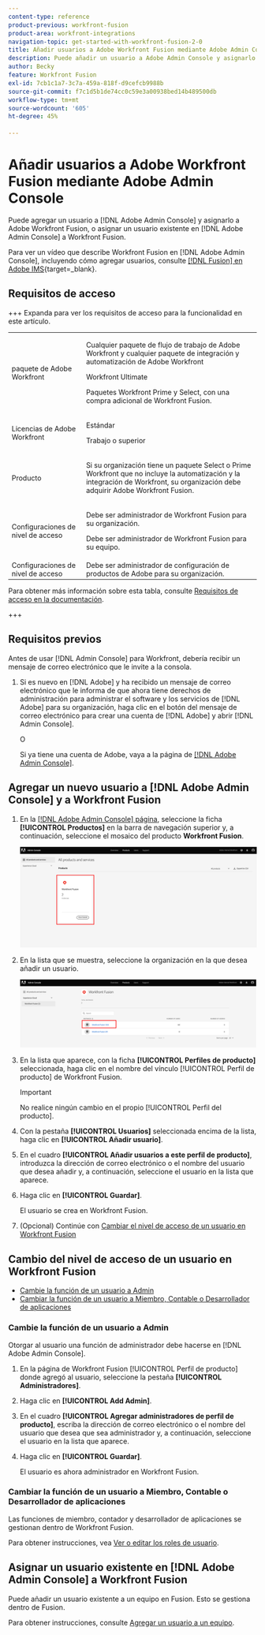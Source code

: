 ```yaml
---
content-type: reference
product-previous: workfront-fusion
product-area: workfront-integrations
navigation-topic: get-started-with-workfront-fusion-2-0
title: Añadir usuarios a Adobe Workfront Fusion mediante Adobe Admin Console
description: Puede añadir un usuario a Adobe Admin Console y asignarlo a Adobe Workfront Fusion o asignar un usuario existente de Adobe Admin Console a Workfront Fusion.
author: Becky
feature: Workfront Fusion
exl-id: 7cb1c1a7-3c7a-459a-818f-d9cefcb9988b
source-git-commit: f7c1d5b1de74cc0c59e3a00938bed14b489500db
workflow-type: tm+mt
source-wordcount: '605'
ht-degree: 45%

---
```


# Añadir usuarios a Adobe Workfront Fusion mediante Adobe Admin Console

Puede agregar un usuario a [!DNL Adobe Admin Console] y asignarlo a Adobe Workfront Fusion, o asignar un usuario existente en [!DNL Adobe Admin Console] a Workfront Fusion.

Para ver un vídeo que describe Workfront Fusion en [!DNL Adobe Admin Console], incluyendo cómo agregar usuarios, consulte [[!DNL Fusion] en Adobe IMS](https://video.tv.adobe.com/v/3412464/){target=_blank}.

## Requisitos de acceso

+++ Expanda para ver los requisitos de acceso para la funcionalidad en este artículo.

<table style="table-layout:auto">
 <col> 
 <col> 
 <tbody> 
  <tr> 
   <td role="rowheader">paquete de Adobe Workfront</td> 
   <td> <p>Cualquier paquete de flujo de trabajo de Adobe Workfront y cualquier paquete de integración y automatización de Adobe Workfront</p><p>Workfront Ultimate</p><p>Paquetes Workfront Prime y Select, con una compra adicional de Workfront Fusion.</p> </td> 
  </tr> 
  <tr data-mc-conditions=""> 
   <td role="rowheader">Licencias de Adobe Workfront</td> 
   <td> <p>Estándar</p><p>Trabajo o superior</p> </td> 
  </tr> 
  <tr> 
   <td role="rowheader">Producto</td> 
   <td>
   <p>Si su organización tiene un paquete Select o Prime Workfront que no incluye la automatización y la integración de Workfront, su organización debe adquirir Adobe Workfront Fusion.</li></ul>
   </td> 
  </tr>
  <tr data-mc-conditions=""> 
   <td role="rowheader">Configuraciones de nivel de acceso</td> 
   <td> 
     <p>Debe ser administrador de Workfront Fusion para su organización.</p>
     <p>Debe ser administrador de Workfront Fusion para su equipo.</p>
   </td> 
  </tr> 
  </tr>
   <tr> 
   <td role="rowheader">Configuraciones de nivel de acceso</td> 
   <td>Debe ser administrador de configuración de productos de Adobe para su organización.</td> 
  </tr>
 </tbody> 
</table>

Para obtener más información sobre esta tabla, consulte [Requisitos de acceso en la documentación](/help/workfront-fusion/references/licenses-and-roles/access-level-requirements-in-documentation.md).

+++



## Requisitos previos

Antes de usar [!DNL Admin Console] para Workfront, debería recibir un mensaje de correo electrónico que le invite a la consola.

1. Si es nuevo en [!DNL Adobe] y ha recibido un mensaje de correo electrónico que le informa de que ahora tiene derechos de administración para administrar el software y los servicios de [!DNL Adobe] para su organización, haga clic en el botón del mensaje de correo electrónico para crear una cuenta de [!DNL Adobe] y abrir [!DNL Admin Console].

   O

   Si ya tiene una cuenta de Adobe, vaya a la página de [[!DNL Adobe Admin Console] &#x200B;](https://adminconsole.adobe.com).


## Agregar un nuevo usuario a [!DNL Adobe Admin Console] y a Workfront Fusion

1. En la [[!DNL Adobe Admin Console] página](https://adminconsole.adobe.com/), seleccione la ficha **[!UICONTROL Productos]** en la barra de navegación superior y, a continuación, seleccione el mosaico del producto **Workfront Fusion**.

   ![Fusion en Admin Console](assets/fusion-product-admin-console.png)

1. En la lista que se muestra, seleccione la organización en la que desea añadir un usuario.

   ![Instancia de Fusion en Admin Console](assets/fusion-instances-admin-console.png)

1. En la lista que aparece, con la ficha **[!UICONTROL Perfiles de producto]** seleccionada, haga clic en el nombre del vínculo [!UICONTROL Perfil de producto] de Workfront Fusion.

   >[!IMPORTANT]
   >
   > No realice ningún cambio en el propio [!UICONTROL Perfil del producto].

1. Con la pestaña **[!UICONTROL Usuarios]** seleccionada encima de la lista, haga clic en **[!UICONTROL Añadir usuario]**.

1. En el cuadro **[!UICONTROL Añadir usuarios a este perfil de producto]**, introduzca la dirección de correo electrónico o el nombre del usuario que desea añadir y, a continuación, seleccione el usuario en la lista que aparece.

1. Haga clic en **[!UICONTROL Guardar]**.

   El usuario se crea en Workfront Fusion.

1. (Opcional) Continúe con [Cambiar el nivel de acceso de un usuario en Workfront Fusion](#change-a-users-access-level-in-workfront-fusion)

## Cambio del nivel de acceso de un usuario en Workfront Fusion

* [Cambie la función de un usuario a Admin](#change-a-users-role-to-admin)
* [Cambiar la función de un usuario a Miembro, Contable o Desarrollador de aplicaciones](#change-a-users-role-to-member-accountant-or-app-developer)

### Cambie la función de un usuario a Admin

Otorgar al usuario una función de administrador debe hacerse en [!DNL Adobe Admin Console].

1. En la página de Workfront Fusion [!UICONTROL Perfil de producto] donde agregó al usuario, seleccione la pestaña **[!UICONTROL Administradores]**.

1. Haga clic en **[!UICONTROL Add Admin]**.

1. En el cuadro **[!UICONTROL Agregar administradores de perfil de producto]**, escriba la dirección de correo electrónico o el nombre del usuario que desea que sea administrador y, a continuación, seleccione el usuario en la lista que aparece.

1. Haga clic en **[!UICONTROL Guardar]**.

   El usuario es ahora administrador en Workfront Fusion.

### Cambiar la función de un usuario a Miembro, Contable o Desarrollador de aplicaciones

Las funciones de miembro, contador y desarrollador de aplicaciones se gestionan dentro de Workfront Fusion.

Para obtener instrucciones, vea [Ver o editar los roles de usuario](/help/workfront-fusion/set-up-and-manage-workfront-fusion/set-up-and-manage-orgs-and-teams/manage-users-and-teams/view-or-edit-user-roles.md).

## Asignar un usuario existente en [!DNL Adobe Admin Console] a Workfront Fusion

Puede añadir un usuario existente a un equipo en Fusion. Esto se gestiona dentro de Fusion.

Para obtener instrucciones, consulte [Agregar un usuario a un equipo](/help/workfront-fusion/set-up-and-manage-workfront-fusion/set-up-and-manage-orgs-and-teams/set-up-orgs-teams-and-users/add-a-user-to-a-team.md).
